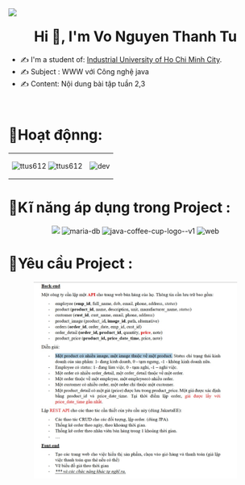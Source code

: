 <img align="left" width="400" src="https://github.githubassets.com/images/modules/profile/profile-first-repo.svg">
<h1 align="center">Hi 👋, I'm Vo Nguyen Thanh Tu</h1>

- ✍ I'm a student of: [Industrial University of Ho Chi Minh City](https://iuh.edu.vn/).
- ✍ Subject : WWW với Công nghệ java
- ✍ Content: Nội dung bài tập tuần 2,3

<br />

# 📒Hoạt độnng:
<table style="width:100%;">
  <tr>
    <td>
      <img src="https://github-readme-stats.vercel.app/api/top-langs/?username=ttus612&bg_color=FFFFFF00&text_color=179fa3&layout=compact&hide=CSS&langs_count=10&custom_title=Top%20ngôn%20ngữ%20được%20dùng" alt="ttus612" width="100%"/>
      <img src="https://github-readme-stats.vercel.app/api?username=ttus612&bg_color=FFFFFF00&text_color=179fa3&show_icons=true&count_private=true&include_all_commits=true&custom_title=Hoạt%20động%20trên%20Github" alt="ttus612" width="100%"/>
    </td>
    <td>
      <p align="center"> 
        <img src="https://cdn.dribbble.com/users/1059583/screenshots/4171367/coding-freak.gif" alt="dev" width="100%"/>
      </p>
    </td>
  </tr>
</table>

# 📒Kĩ năng áp dụng trong Project :
<p align="center">
  <img src="https://img.icons8.com/color/48/000000/mysql-logo.png"/>
  <img width="48" height="48" src="https://img.icons8.com/color/48/maria-db.png" alt="maria-db"/>
  <img width="48" height="48" src="https://img.icons8.com/color/48/java-coffee-cup-logo--v1.png" alt="java-coffee-cup-logo--v1"/>
  <img width="48" height="48" src="https://img.icons8.com/color/48/web.png" alt="web"/>
</p>

# 📒Yêu cầu Project :
<p align="center">
  <img src="images/yeuCau.jpg" width = 80%/>
</p>


